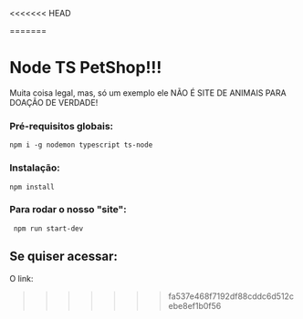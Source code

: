 <<<<<<< HEAD


=======
# Node TS PetShop!!!
Muita coisa legal, mas, só um exemplo ele NÃO É SITE DE ANIMAIS PARA DOAÇÃO DE VERDADE!

### Pré-requisitos globais:
`npm i -g nodemon typescript ts-node`

### Instalação:
`npm install`

### Para rodar o nosso "site":
` npm run start-dev`

## Se quiser acessar:
O link:
>>>>>>> fa537e468f7192df88cddc6d512cebe8ef1b0f56
